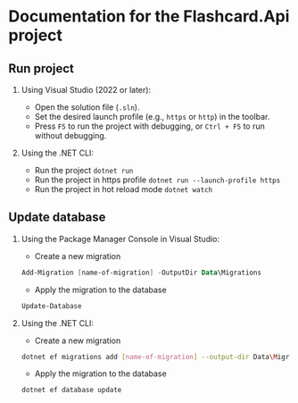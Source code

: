 ﻿# Documentation for the Flashcard.Api project

## Run project
1. Using Visual Studio (2022 or later):

   - Open the solution file (`.sln`).
   - Set the desired launch profile (e.g., `https` or `http`) in the toolbar.
   - Press `F5` to run the project with debugging, or `Ctrl + F5` to run without debugging.

2. Using the .NET CLI:

	- Run the project `dotnet run`
	- Run the project in https profile `dotnet run --launch-profile https`
	- Run the project in hot reload mode `dotnet watch`

## Update database
1. Using the Package Manager Console in Visual Studio:

	- Create a new migration
	```powershell
	Add-Migration [name-of-migration] -OutputDir Data\Migrations
	```

	- Apply the migration to the database
	```powershell
	Update-Database
	```
2. Using the .NET CLI:

    - Create a new migration
    ```bash
    dotnet ef migrations add [name-of-migration] --output-dir Data\Migrations
    ```
    - Apply the migration to the database
    ```bash
    dotnet ef database update
    ```